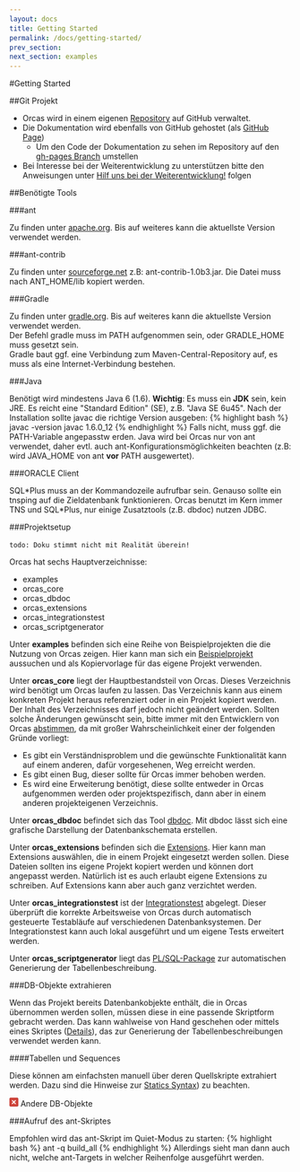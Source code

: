 ```yaml
---
layout: docs
title: Getting Started
permalink: /docs/getting-started/
prev_section:
next_section: examples
---
```


#Getting Started

##Git Projekt

- Orcas wird in einem eigenen [Repository](https://github.com/opitzconsulting/orcas) auf GitHub verwaltet.
- Die Dokumentation wird ebenfalls von GitHub gehostet (als [GitHub Page](https://pages.github.com/))
  - Um den Code der Dokumentation zu sehen im Repository auf den [gh-pages Branch](https://github.com/opitzconsulting/orcas/tree/gh-pages) umstellen
- Bei Interesse bei der Weiterentwicklung zu unterstützen bitte den Anweisungen unter [Hilf uns bei der Weiterentwicklung!]() folgen

<a id="tools"/>

##Benötigte Tools

###ant

Zu finden unter [apache.org](http://ant.apache.org/). Bis auf weiteres kann die aktuellste Version verwendet werden.

###ant-contrib

Zu finden unter [sourceforge.net](http://sourceforge.net/projects/ant-contrib/) z.B: ant-contrib-1.0b3.jar. Die Datei muss nach ANT_HOME/lib kopiert werden.

###Gradle

Zu finden unter [gradle.org](http://www.gradle.org/). Bis auf weiteres kann die aktuellste Version verwendet werden.
<br/>Der Befehl gradle muss im PATH aufgenommen sein, oder GRADLE_HOME muss gesetzt sein.
<br/>Gradle baut ggf. eine Verbindung zum Maven-Central-Repository auf, es muss als eine Internet-Verbindung bestehen.

###Java

Benötigt wird mindestens Java 6 (1.6). **Wichtig**: Es muss ein **JDK** sein, kein JRE. Es reicht eine "Standard Edition" (SE), z.B. "Java SE 6u45". Nach der Installation sollte javac die richtige Version ausgeben:
{% highlight bash %}
javac -version
javac 1.6.0_12
{% endhighlight %}
Falls nicht, muss ggf. die PATH-Variable angepasstw erden. Java wird bei Orcas nur von ant verwendet, daher evtl. auch ant-Konfigurationsmöglichkeiten beachten (z.B: wird JAVA_HOME von ant **vor** PATH ausgewertet).

###ORACLE Client

SQL\*Plus muss an der Kommandozeile aufrufbar sein. Genauso sollte ein tnsping auf die Zieldatenbank funktionieren. Orcas benutzt im Kern immer TNS und SQL\*Plus, nur einige Zusatztools (z.B. dbdoc) nutzen JDBC.

###Projektsetup

``todo: Doku stimmt nicht mit Realität überein!``

Orcas hat sechs Hauptverzeichnisse:

- examples
- orcas_core
- orcas_dbdoc
- orcas_extensions
- orcas_integrationstest
- orcas_scriptgenerator

Unter **examples** befinden sich eine Reihe von Beispielprojekten die die Nutzung von Orcas zeigen. Hier kann man sich ein [Beispielprojekt]({{site.baseurl}}/docs/examples/) aussuchen und als Kopiervorlage für das eigene Projekt verwenden.

Unter **orcas_core** liegt der Hauptbestandsteil von Orcas. Dieses Verzeichnis wird benötigt um Orcas laufen zu lassen. Das Verzeichnis kann aus einem konkreten Projekt heraus referenziert oder in ein Projekt kopiert werden. Der Inhalt des Verzeichnisses darf jedoch nicht geändert werden. Sollten solche Änderungen gewünscht sein, bitte immer mit den Entwicklern von Orcas [abstimmen](https://github.com/opitzconsulting/orcas/issues), da mit großer Wahrscheinlichkeit einer der folgenden Gründe vorliegt:

- Es gibt ein Verständnisproblem und die gewünschte Funktionalität kann auf einem anderen, dafür vorgesehenen, Weg erreicht werden.
- Es gibt einen Bug, dieser sollte für Orcas immer behoben werden.
- Es wird eine Erweiterung benötigt, diese sollte entweder in Orcas aufgenommen werden oder projektspezifisch, dann aber in einem anderen projekteigenen Verzeichnis.

Unter **orcas_dbdoc** befindet sich das Tool [dbdoc]({{site.baseurl}}/docs/dbdoc/). Mit dbdoc lässt sich eine grafische Darstellung der Datenbankschemata erstellen.

Unter **orcas_extensions** befinden sich die [Extensions]({{site.baseurl}}/docs/extensions/). Hier kann man Extensions auswählen, die in einem Projekt eingesetzt werden sollen. Diese Dateien sollten ins eigene Projekt kopiert werden und können dort angepasst werden. Natürlich ist es auch erlaubt eigene Extensions zu schreiben. Auf Extensions kann aber auch ganz verzichtet werden.

Unter **orcas_integrationstest** ist der [Integrationstest]({{site.baseurl}}/docs/integration-tests/) abgelegt. Dieser überprüft die korrekte Arbeitsweise von Orcas durch automatisch gesteuerte Testabläufe auf verschiedenen Datenbanksystemen. Der Integrationstest kann auch lokal ausgeführt und um eigene Tests erweitert werden.

Unter **orcas_scriptgenerator** liegt das [PL/SQL-Package]({{site.baseurl}}/docs/generate-scripts/) zur automatischen Generierung der Tabellenbeschreibung.

###DB-Objekte extrahieren

Wenn das Projekt bereits Datenbankobjekte enthält, die in Orcas übernommen werden sollen, müssen diese in eine passende Skriptform gebracht werden.
Das kann wahlweise von Hand geschehen oder mittels eines Skriptes ([Details]({{site.baseurl}}/docs/generate-scripts/)), das zur Generierung der Tabellenbeschreibungen verwendet werden kann.

####Tabellen und Sequences

Diese können am einfachsten manuell über deren Quellskripte extrahiert werden. Dazu sind die Hinweise zur [Statics Syntax]({{site.baseurl}}/docs/statics-syntax/)) zu beachten.

![](/assets/error.png) Andere DB-Objekte

###Aufruf des ant-Skriptes

Empfohlen wird das ant-Skript im Quiet-Modus zu starten:
{% highlight bash %}
ant -q build_all
{% endhighlight %}
Allerdings sieht man dann auch nicht, welche ant-Targets in welcher Reihenfolge ausgeführt werden.
